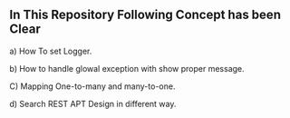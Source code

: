   ## In This Repository Following Concept has been Clear ##

  a) How To set Logger.

  b) How to handle glowal exception with show proper message. 

  C) Mapping One-to-many and many-to-one.

  d) Search REST APT Design in different way.

